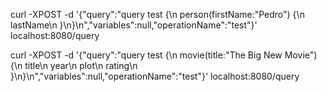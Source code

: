 curl -XPOST -d '{"query":"query test {\n person(firstName:\"Pedro\") {\n lastName\n }\n}\n","variables":null,"operationName":"test"}' localhost:8080/query


curl -XPOST -d '{"query":"query test {\n movie(title:\"The Big New Movie\") {\n title\n year\n plot\n rating\n }\n}\n","variables":null,"operationName":"test"}' localhost:8080/query